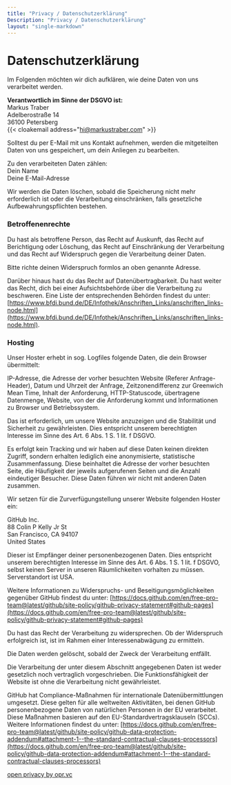 ```yaml
---
title: "Privacy / Datenschutzerklärung"
Description: "Privacy / Datenschutzerklärung"
layout: "single-markdown"
---
```


# Datenschutzerklärung

Im Folgenden möchten wir dich aufklären, wie deine Daten von uns verarbeitet werden.

**Verantwortlich im Sinne der DSGVO ist:** \
Markus Traber \
Adelberostraße 14 \
36100 Petersberg \
{{< cloakemail address="hi@markustraber.com" >}}

Solltest du per E-Mail mit uns Kontakt aufnehmen, werden die mitgeteilten Daten von uns gespeichert, um dein Anliegen zu bearbeiten.

Zu den verarbeiteten Daten zählen: \
Dein Name \
Deine E-Mail-Adresse

Wir werden die Daten löschen, sobald die Speicherung nicht mehr erforderlich ist oder die Verarbeitung einschränken, falls gesetzliche Aufbewahrungspflichten bestehen.

### Betroffenenrechte

Du hast als betroffene Person, das Recht auf Auskunft, das Recht auf Berichtigung oder Löschung, das Recht auf Einschränkung der Verarbeitung und das Recht auf Widerspruch gegen die Verarbeitung deiner Daten.

Bitte richte deinen Widerspruch formlos an oben genannte Adresse.

Darüber hinaus hast du das Recht auf Datenübertragbarkeit. Du hast weiter das Recht, dich bei einer Aufsichtsbehörde über die Verarbeitung zu beschweren. Eine Liste der entsprechenden Behörden findest du unter: [https://www.bfdi.bund.de/DE/Infothek/Anschriften_Links/anschriften_links-node.html](https://www.bfdi.bund.de/DE/Infothek/Anschriften_Links/anschriften_links-node.html).

### Hosting

Unser Hoster erhebt in sog. Logfiles folgende Daten, die dein Browser übermittelt:

IP-Adresse, die Adresse der vorher besuchten Website (Referer Anfrage-Header), Datum und Uhrzeit der Anfrage, Zeitzonendifferenz zur Greenwich Mean Time, Inhalt der Anforderung, HTTP-Statuscode, übertragene Datenmenge, Website, von der die Anforderung kommt und Informationen zu Browser und Betriebssystem.

Das ist erforderlich, um unsere Website anzuzeigen und die Stabilität und Sicherheit zu gewährleisten. Dies entspricht unserem berechtigten Interesse im Sinne des Art. 6 Abs. 1 S. 1 lit. f DSGVO.

Es erfolgt kein Tracking und wir haben auf diese Daten keinen direkten Zugriff, sondern erhalten lediglich eine anonymisierte, statistische Zusammenfassung. Diese beinhaltet die Adresse der vorher besuchten Seite, die Häufigkeit der jeweils aufgerufenen Seiten und die Anzahl eindeutiger Besucher. Diese Daten führen wir nicht mit anderen Daten zusammen.

Wir setzen für die Zurverfügungstellung unserer Website folgenden Hoster ein:

GitHub Inc. \
88 Colin P Kelly Jr St \
San Francisco, CA 94107 \
United States

Dieser ist Empfänger deiner personenbezogenen Daten. Dies entspricht unserem berechtigten Interesse im Sinne des Art. 6 Abs. 1 S. 1 lit. f DSGVO, selbst keinen Server in unseren Räumlichkeiten vorhalten zu müssen. Serverstandort ist USA.

Weitere Informationen zu Widerspruchs- und Beseitigungsmöglichkeiten gegenüber GitHub findest du unter: [https://docs.github.com/en/free-pro-team@latest/github/site-policy/github-privacy-statement#github-pages](https://docs.github.com/en/free-pro-team@latest/github/site-policy/github-privacy-statement#github-pages)

Du hast das Recht der Verarbeitung zu widersprechen. Ob der Widerspruch erfolgreich ist, ist im Rahmen einer Interessenabwägung zu ermitteln.

Die Daten werden gelöscht, sobald der Zweck der Verarbeitung entfällt.

Die Verarbeitung der unter diesem Abschnitt angegebenen Daten ist weder gesetzlich noch vertraglich vorgeschrieben. Die Funktionsfähigkeit der Website ist ohne die Verarbeitung nicht gewährleistet.

GitHub hat Compliance-Maßnahmen für internationale Datenübermittlungen umgesetzt. Diese gelten für alle weltweiten Aktivitäten, bei denen GitHub personenbezogene Daten von natürlichen Personen in der EU verarbeitet. Diese Maßnahmen basieren auf den EU-Standardvertragsklauseln (SCCs). Weitere Informationen findest du unter: [https://docs.github.com/en/free-pro-team@latest/github/site-policy/github-data-protection-addendum#attachment-1--the-standard-contractual-clauses-processors](https://docs.github.com/en/free-pro-team@latest/github/site-policy/github-data-protection-addendum#attachment-1--the-standard-contractual-clauses-processors)

[open privacy by opr.vc](https://opr.vc)
